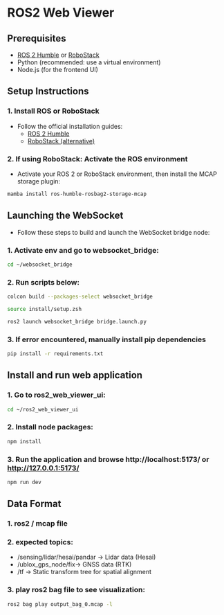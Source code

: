 # ROS2 Web Viewer

## Prerequisites

- [ROS 2 Humble](https://docs.ros.org/en/humble/index.html) or [RoboStack](https://robostack.github.io/GettingStarted.html)
- Python (recommended: use a virtual environment)
- Node.js (for the frontend UI)

## Setup Instructions

### 1. Install ROS or RoboStack

- Follow the official installation guides:
  - [ROS 2 Humble](https://docs.ros.org/en/humble/index.html)
  - [RoboStack (alternative)](https://robostack.github.io/GettingStarted.html)

### 2. If using RoboStack: Activate the ROS environment

- Activate your ROS 2 or RoboStack environment, then install the MCAP storage plugin:

```bash
mamba install ros-humble-rosbag2-storage-mcap
```

## Launching the WebSocket

- Follow these steps to build and launch the WebSocket bridge node:

### 1. Activate env and go to websocket_bridge:

```bash
cd ~/websocket_bridge
```

### 2. Run scripts below:

```bash
colcon build --packages-select websocket_bridge

source install/setup.zsh

ros2 launch websocket_bridge bridge.launch.py
```

### 3. If error encountered, manually install pip dependencies

```bash
pip install -r requirements.txt 
```

## Install and run web application

### 1. Go to ros2_web_viewer_ui:

```bash
cd ~/ros2_web_viewer_ui
```

### 2. Install node packages:

```bash
npm install
```

### 3. Run the application and browse http://localhost:5173/ or http://127.0.0.1:5173/

```bash
npm run dev
```


## Data Format 

### 1. ros2 / mcap file

### 2. expected topics:

- /sensing/lidar/hesai/pandar → Lidar data (Hesai)
- /ublox_gps_node/fix→ GNSS data (RTK)
- /tf → Static transform tree for spatial alignment

### 3. play ros2 bag file to see visualization:
```bash
ros2 bag play output_bag_0.mcap -l
```




